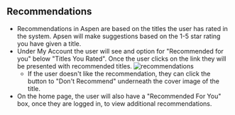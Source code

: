 ## Recommendations
- Recommendations in Aspen are based on the titles the user has rated in the system. Apsen will make suggestions based on the 1-5 star rating you have given a title. 
- Under My Account the user will see and option for "Recommended for you" below "Titles You Rated". Once the user clicks on the link they will be presented with recommended titles. 
![recommendations](/manual/images/recommendations.png)
  - If the user doesn't like the recommendation, they can click the button to "Don't Recommend" underneath the cover image of the title. 
- On the home page, the user will also have a "Recommended For You" box, once they are logged in, to view additional recommendations. 
